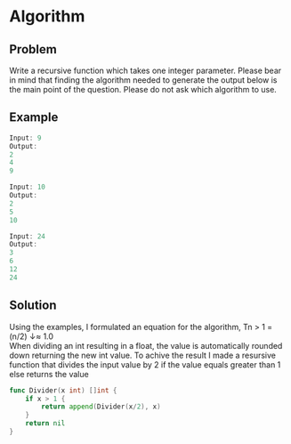 # Algorithm

## Problem
Write a recursive function which takes one integer parameter.  Please bear in mind that finding the algorithm needed to generate the output below is the main point of the question. Please do not ask which algorithm to use.


## Example
```go
Input: 9
Output:
2
4
9

Input: 10
Output:
2
5
10

Input: 24
Output:
3
6
12
24
```



## Solution
Using the examples, I formulated an equation for the algorithm, Tn > 1 = (n/2) ↓≈ 1.0 <br> 
When dividing an int resulting in a float, the value is automatically rounded down returning the new int value.
To achive the result I made a resursive function that divides the input value by 2 if the value equals greater than 1 else returns the value 


```go
func Divider(x int) []int {
	if x > 1 {
		return append(Divider(x/2), x)
	}
	return nil
}
```